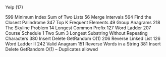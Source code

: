 Yelp (17)

599 Minimum Index Sum of Two Lists
56 Merge Intervals
564 Find the Closest Palindrome
347 Top K Frequent Elements
49 Group Anagrams
218 The Skyline Problem
14 Longest Common Prefix
127 Word Ladder
207 Course Schedule
1 Two Sum
3 Longest Substring Without Repeating Characters
380 Insert Delete GetRandom O(1)
206 Reverse Linked List
126 Word Ladder II
242 Valid Anagram
151 Reverse Words in a String
381 Insert Delete GetRandom O(1) – Duplicates allowed
